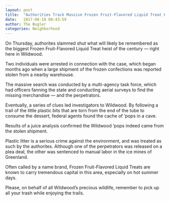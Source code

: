 ```yaml
---
layout: post
title:  "Authorities Track Massive Frozen Fruit-Flavored Liquid Treat Heist to Wildwood"
date:   2017-08-18 08:43:59
author: The Bugler
categories: Neighborhood
---
```


On Thursday, authorites slammed shut what will likely be remembered as the biggest Frozen Fruit-Flavored Liquid Treat heist of the century &mdash; right here in Wildwood.

Two individuals were arrested in connection with the case, which began months ago when a large shipment of the frozen confections was reported stolen from a nearby warehouse.

The massive search was conducted by a multi-agency task force, which had officers fanning the state and conducting aerial surveys to find the missing merchandise &mdash; and the perpetrators.

Eventually, a series of clues led investigators to Wildwood. By following a trail of the little plastic bits that are torn from the end of the tube to consume the dessert, federal agents found the cache of &lsquo;pops in a cave.

Results of a juice analysis confirmed the Wildwood &lsquo;pops indeed came from the stolen shipment.

Plastic litter is a serious crime against the environment, and was treated as such by the authorites. Although one of the perpetrators was released on a plea deal, the other was sentenced to manual labor in the ice mines of Greenland.

Often called by a name brand, Frozen Fruit-Flavored Liquid Treats are known to carry tremendous capital in this area, especially on hot summer days.

Please, on behalf of all Wildwood&rsquo;s precious wildlife, remember to pick up all your trash while enjoying the trails.